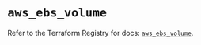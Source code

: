 # `aws_ebs_volume`

Refer to the Terraform Registry for docs: [`aws_ebs_volume`](https://registry.terraform.io/providers/hashicorp/aws/4.67.0/docs/resources/ebs_volume).
